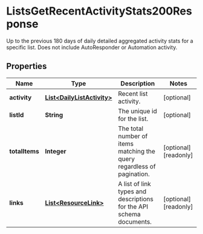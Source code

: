 

# ListsGetRecentActivityStats200Response

Up to the previous 180 days of daily detailed aggregated activity stats for a specific list. Does not include AutoResponder or Automation activity.

## Properties

| Name | Type | Description | Notes |
|------------ | ------------- | ------------- | -------------|
|**activity** | [**List&lt;DailyListActivity&gt;**](DailyListActivity.md) | Recent list activity. |  [optional] |
|**listId** | **String** | The unique id for the list. |  [optional] |
|**totalItems** | **Integer** | The total number of items matching the query regardless of pagination. |  [optional] [readonly] |
|**links** | [**List&lt;ResourceLink&gt;**](ResourceLink.md) | A list of link types and descriptions for the API schema documents. |  [optional] [readonly] |



